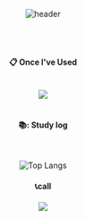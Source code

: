 <div align="center"> 

![header](https://capsule-render.vercel.app/api?type=Waving&text=JinnyKIM&fontColor=black&fontSize=40&animation=fadeIn&fontAlignY=55)

 
 <br/>
 <br/>

  

####  :clipboard: Once I've Used 

  

 <br/>

<img src="https://img.shields.io/badge/Python-3776AB?style=for-the-badge&logo=Python&logoColor=white">
<!-- <img src="https://img.shields.io/badge/JAVA-007396?style=for-the-badge&logo=Java&logoColor=white">
<img src="https://img.shields.io/badge/JavaScript-F7DF1E?style=for-the-badge&logo=JavaScript&logoColor=white">
<img src="https://img.shields.io/badge/MySQL-4479A1?style=for-the-badge&logo=MySQL&logoColor=white">
<img src="https://img.shields.io/badge/Oracle-F80000?style=for-the-badge&logo=Oracle&logoColor=white">  -->

   <br/>

   <br/>

#### 📚: Study log
 

  <br/>

![Top Langs](https://github-readme-stats.vercel.app/api/top-langs/?username=JinnyKIM93&layout=compact)
<!-- [![Notion GitHub stats](https://notion-readme-stats.vercel.app/api?name=Jinnyim&color=dark)]
</div> -->

 #### 📞call
</a>
<a href="https://jinikim722@gmail.com">
    <img src="http://img.shields.io/badge/Gmail-EA4335?style=flat&logo=Gmail&logoColor=white&link=https://jinikim722@gmail.com"
        style="height : auto; margin-left : 10px; margin-right : 10px;"/>
  
